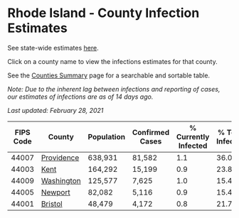 # Rhode Island - County Infection Estimates

See state-wide estimates [here](/infections/us-ri).

Click on a county name to view the infections estimates for that county.

See the [Counties Summary](/infections/summary-counties) page for a searchable and sortable table.

*Note: Due to the inherent lag between infections and reporting of cases, our estimates of infections are as of 14 days ago.*

*Last updated: February 28, 2021*

|   FIPS Code |                   County |   Population |   Confirmed Cases |   % Currently Infected |   % Total Infected |
|-------------|--------------------------|--------------|-------------------|------------------------|--------------------|
|       44007 | [Providence](providence) |      638,931 |            81,582 |                    1.1 |               36.0 |
|       44003 |             [Kent](kent) |      164,292 |            15,199 |                    0.9 |               23.8 |
|       44009 | [Washington](washington) |      125,577 |             7,625 |                    1.0 |               15.4 |
|       44005 |       [Newport](newport) |       82,082 |             5,116 |                    0.9 |               15.4 |
|       44001 |       [Bristol](bristol) |       48,479 |             4,172 |                    0.8 |               21.7 |